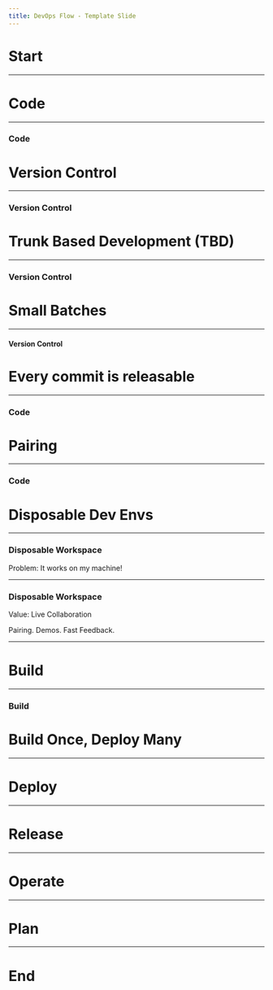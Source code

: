 ```yaml
---
title: DevOps Flow - Template Slide
---
```


# Start

---

# Code

---

### Code

# Version Control

----

### Version Control

# Trunk Based Development (TBD)

----

### Version Control

# Small Batches

----

#### Version Control

# Every commit is releasable

---

### Code

# Pairing

---

### Code

# Disposable Dev Envs

----

### Disposable Workspace

Problem: It works on my machine!

----

### Disposable Workspace

Value: Live Collaboration

Pairing. Demos. Fast Feedback.

---

# Build

----

### Build

# Build Once, Deploy Many

---

# Deploy

---

# Release

---

# Operate

---

# Plan

---

# End